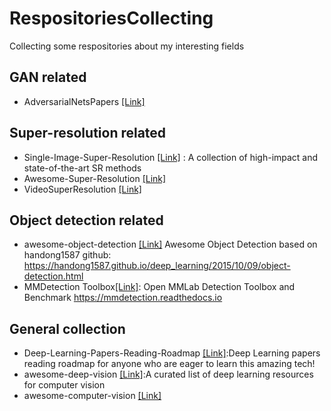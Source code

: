 # RespositoriesCollecting
Collecting some respositories about my interesting fields   

## GAN related
* AdversarialNetsPapers [[Link]](https://github.com/zhangqianhui/AdversarialNetsPapers)

## Super-resolution related
* Single-Image-Super-Resolution [[Link]](https://github.com/YapengTian/Single-Image-Super-Resolution) : A collection of high-impact and state-of-the-art SR methods
* Awesome-Super-Resolution [[Link]](https://github.com/ChaofWang/Awesome-Super-Resolution)
* VideoSuperResolution [[Link]](https://github.com/LoSealL/VideoSuperResolution)

## Object detection related
* awesome-object-detection [[Link]](https://github.com/amusi/awesome-object-detection)
Awesome Object Detection based on handong1587 github: https://handong1587.github.io/deep_learning/2015/10/09/object-detection.html
* MMDetection Toolbox[[Link]](https://github.com/open-mmlab/mmdetection): Open MMLab Detection Toolbox and Benchmark https://mmdetection.readthedocs.io

## General collection
* Deep-Learning-Papers-Reading-Roadmap [[Link]](https://github.com/floodsung/Deep-Learning-Papers-Reading-Roadmap):Deep Learning papers reading roadmap for anyone who are eager to learn this amazing tech!
* awesome-deep-vision [[Link]](https://github.com/kjw0612/awesome-deep-vision):A curated list of deep learning resources for computer vision
* awesome-computer-vision [[Link]](https://github.com/jbhuang0604/awesome-computer-vision#software)
